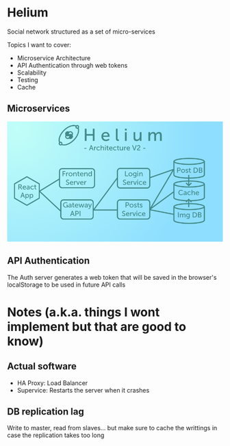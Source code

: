 # Helium

Social network structured as a set of micro-services

Topics I want to cover:
- Microservice Architecture
- API Authentication through web tokens
- Scalability
- Testing
- Cache


## Microservices

![pic](/readme-imgs/charts.png)

## API Authentication
The Auth server generates a web token that will be saved in the browser's localStorage to be used in future API calls



# Notes (a.k.a. things I wont implement but that are good to know)

## Actual software
- HA Proxy: Load Balancer
- Supervice: Restarts the server when it crashes

## DB replication lag
Write to master, read from slaves... but make sure to cache the writtings in case the replication takes too long